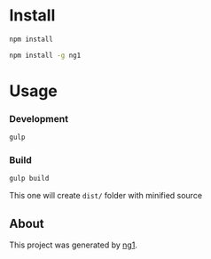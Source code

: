 # Install
```bash
npm install
```
```bash
npm install -g ng1
```

# Usage
### Development
```bash
gulp
```

### Build
```bash
gulp build
```
This one will create `dist/` folder with minified source

## About
This project was generated by [ng1](https://www.npmjs.com/package/ng1).